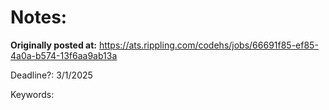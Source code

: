 # Notes:

**Originally posted at:** https://ats.rippling.com/codehs/jobs/66691f85-ef85-4a0a-b574-13f6aa9ab13a

Deadline?: 3/1/2025

Keywords:
